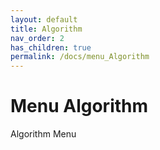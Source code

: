 ```yaml
---
layout: default
title: Algorithm
nav_order: 2
has_children: true
permalink: /docs/menu_Algorithm
---
```


# Menu Algorithm

Algorithm Menu